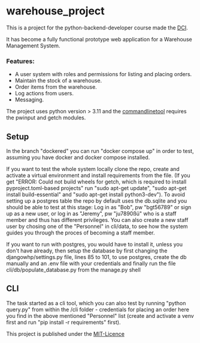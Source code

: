 # warehouse_project
This is a project for the python-backend-developer course made the [DCI](https://digitalcareerinstitute.org/).

It has become a fully functional prototype web application for a Warehouse Management System.

### Features:
- A user system with roles and permissions for listing and placing orders.
- Maintain the stock of a warehouse.
- Order items from the warehouse.
- Log actions from users.
- Messaging.

The project uses python version > 3.11 and the [commandlinetool](https://github.com/dci-student-jordan/warehouse_project/blob/main/cli/query.py) requires the pwinput and getch modules.

## Setup
In the branch "dockered" you can run "docker compose up" in order to test, assuming you have docker and docker compose installed.

If you want to test the whole system locally clone the repo, create and activate a virtual environment and install requirements from the file. (If you get "ERROR: Could not build wheels for getch, which is required to install pyproject.toml-based projects" run "sudo apt-get update", "sudo apt-get install build-essential" and "sudo apt-get install python3-dev").
To avoid setting up a postgres table the repo by default uses the db.sqlite and you should be able to test at this stage: Log in as "Bob", pw "bgt56789" or sign up as a new user, or log in as "Jeremy", pw "ju7890ßü" who is a staff member and thus has different privileges. You can also create a new staff user by chosing one of the "Personnel" in cli/data, to see how the system guides you through the proces of becoming a staff member.

If you want to run with postgres, you would have to install it, unless you don't have already, then setup the database by first changing the djangowhp/settings.py file, lines 85 to 101, to use postgres, create the db manually and an .env file with your credentials and finally run the file cli/db/populate_database.py from the manage.py shell


## CLI
The task started as a cli tool, which you can also test by running "python query.py" from within the /cli folder - credentials for placing an order here you find in the above mentioned "Personnel" list (create and activate a venv first and run "pip install -r requirements" first).

This project is published under the [MIT-Licence](https://github.com/dci-student-jordan/warehouse_project/blob/main/LICENSE.txt)
